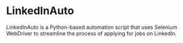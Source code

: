 # LinkedInAuto
LinkedInAuto is a Python-based automation script that uses Selenium WebDriver to streamline the process of applying for jobs on LinkedIn.
